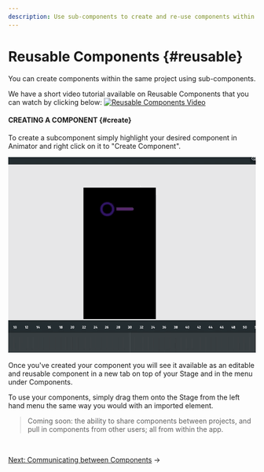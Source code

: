 ```yaml
---
description: Use sub-components to create and re-use components within a project
---
```


# Reusable Components {#reusable}

You can create components within the same project using sub-components.


We have a short video tutorial available on Reusable Components that you can watch by clicking below:
[![Reusable Components Video](https://img.youtube.com/vi/fHisNZ-j7cc/0.jpg)](https://www.youtube.com/watch?v=fHisNZ-j7cc)



#### CREATING A COMPONENT {#create}

To create a subcomponent simply highlight your desired component in Animator and right click on it to "Create Component".

![Create Component Gif](/assets/create_component.gif)

Once you've created your component you will see it available as an editable and reusable component in a new tab on top of your Stage and in the menu under Components.

To use your components, simply drag them onto the Stage from the left hand menu the same way you would with an imported element.

>Coming soon: the ability to share components between projects, and pull in components from other users; all from within the app.


<br>

[Next: Communicating between Components](/using-haiku/communicating-components.md) &rarr;

